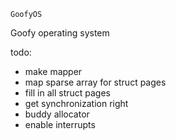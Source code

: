     GoofyOS

Goofy operating system


todo: 
- make mapper
- map sparse array for struct pages
- fill in all struct pages
- get synchronization right
- buddy allocator
- enable interrupts